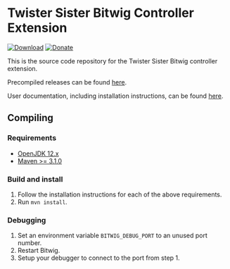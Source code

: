 # Twister Sister Bitwig Controller Extension

[![Download](https://img.shields.io/github/downloads/dozius/TwisterSister/total.svg)](https://github.com/dozius/TwisterSister/releases/latest)
[![Donate](https://img.shields.io/badge/donate-paypal-blue.svg)](https://www.paypal.com/donate/?hosted_button_id=A428TASZKK9QC)

This is the source code repository for the Twister Sister Bitwig controller extension.

Precompiled releases can be found [here](https://github.com/dozius/TwisterSister/releases).

User documentation, including installation instructions, can be found [here](docs/README.md).

## Compiling

### Requirements

- [OpenJDK 12.x](https://adoptopenjdk.net/releases.html?variant=openjdk12)
- [Maven >= 3.1.0](https://maven.apache.org/)

### Build and install

1. Follow the installation instructions for each of the above requirements.
2. Run `mvn install`.

### Debugging

1. Set an environment variable `BITWIG_DEBUG_PORT` to an unused port number.
2. Restart Bitwig.
3. Setup your debugger to connect to the port from step 1.
